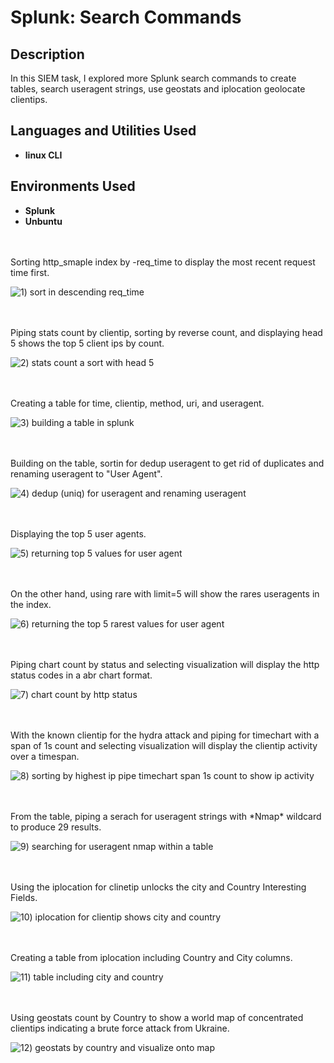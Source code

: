 # Splunk: Search Commands

<h2>Description</h2>
In this SIEM task, I explored more Splunk search commands to create tables, search useragent strings, use geostats and iplocation geolocate clientips. 


<h2>Languages and Utilities Used</h2>

- <b>linux CLI</b>

<h2>Environments Used </h2>

- <b>Splunk</b>
- <b>Unbuntu</b> 

<br />
<br />
Sorting http_smaple index by -req_time to display the most recent request time first.  

![1) sort in descending req_time](https://github.com/user-attachments/assets/71d476de-0c14-4c38-bcee-d901f748102e)

<br />
<br />
Piping stats count by clientip, sorting by reverse count, and displaying head 5 shows the top 5 client ips by count. 

![2) stats count a sort with head 5](https://github.com/user-attachments/assets/25d904c0-7e69-454e-a149-307d6d492663)

<br />
<br />  
Creating a table for time, clientip, method, uri, and useragent.

![3) building a table in splunk](https://github.com/user-attachments/assets/300fe94e-92c0-4b2e-9bff-69040b29c44b)

<br />
<br />
Building on the table, sortin for dedup useragent to get rid of duplicates and renaming useragent to "User Agent".

![4) dedup (uniq) for useragent and renaming useragent](https://github.com/user-attachments/assets/943137e9-7bbe-48fb-b697-ee18a288af8a)

<br />
<br />
Displaying the top 5 user agents.

![5) returning top 5 values for user agent](https://github.com/user-attachments/assets/1f9723bb-10d2-4a9a-866d-e92d32c68c81)

<br />
<br />
On the other hand, using rare with limit=5 will show the rares useragents in the index. 

![6) returning the top 5 rarest values for user agent](https://github.com/user-attachments/assets/e2d25138-ac85-4d8c-aeb9-912d247339fc)

<br />
<br />
Piping chart count by status and selecting visualization will display the http status codes in a abr chart format. 

![7) chart count by http status](https://github.com/user-attachments/assets/6815d69e-e522-4f44-a252-a60d886ba176)

<br />
<br />  
With the known clientip for the hydra attack and piping for timechart with a span of 1s count and selecting visualization will display the clientip activity over a timespan. 

![8) sorting by highest ip pipe timechart span 1s count to show ip activity](https://github.com/user-attachments/assets/f22dcd0a-df24-4550-a269-49b5d4466c50)

<br />
<br />
From the table, piping a serach for useragent strings with *Nmap* wildcard to produce 29 results. 

![9) searching for useragent nmap within a table](https://github.com/user-attachments/assets/c33c7297-1898-4734-8b02-86076c282155)

<br />
<br />
Using the iplocation for clinetip unlocks the city and Country Interesting Fields. 

![10) iplocation for clientip shows city and country](https://github.com/user-attachments/assets/595dba5a-af14-4896-9e7e-d37ac3010ed9)

<br />
<br />
Creating a table from iplocation including Country and City columns. 

![11) table including city and country](https://github.com/user-attachments/assets/aefa3ba8-88e4-4a37-b5c5-6e2facd39d2e)

<br />
<br />
Using geostats count by Country to show a world map of concentrated clientips indicating a brute force attack from Ukraine.

![12) geostats by country and visualize onto map](https://github.com/user-attachments/assets/7f651bdb-7410-436e-9996-79fdc0300702)

<br />
<br />
